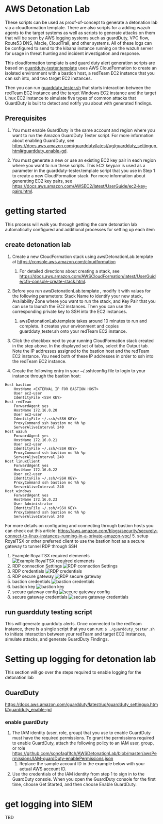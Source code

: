 # AWS Detonation Lab
These scripts can be used as proof-of-concept to generate a detonation lab via a cloudformation template. There are also scripts for a adding wazuh agents to the target systems as well as scripts to generate attacks on them that will be seen by AWS logging systems such as guardDuty, VPC flow, Route53 DNS, Macie, CloudTrail, and other systems. All of these logs can be configured to send to the kibana instance running on the wazuh server for usage in threat hunting and incident investigation and response.

This cloudformation template is and guard duty alert generation scripts are based on  [guardduty-tester.template](https://github.com/awslabs/amazon-guardduty-tester/blob/master/guardduty-tester.template) uses AWS CloudFormation to create an isolated environment with a bastion host, a redTeam EC2 instance that you can ssh into, and two target EC2 instances. 

Then you can run [guardduty_tester.sh](https://github.com/awslabs/amazon-guardduty-tester/blob/master/guardduty_tester.sh) that starts interaction between the redTeam EC2 instance and the target Windows EC2 instance and the target Linux EC2 instance to simulate five types of common attacks that GuardDuty is built to detect and notify you about with generated findings. 

## Prerequisites

1. You must enable GuardDuty in the same account and region where you want to run the Amazon GuardDuty Tester script. For more information about enabling GuardDuty, see https://docs.aws.amazon.com/guardduty/latest/ug/guardduty_settingup.html#guardduty_enable-gd.

2. You must generate a new or use an existing EC2 key pair in each region where you want to run these scripts. This EC2 keypair is used as a parameter in the guardduty-tester.template script that you use in Step 1 to create a new CloudFormation stack. For more information about generating EC2 key pairs, see https://docs.aws.amazon.com/AWSEC2/latest/UserGuide/ec2-key-pairs.html.


# getting started
This process will walk you through getting the core detonation lab automatically configured and additional processes for setting up each item


## create detonation lab

1. Create a new CloudFormation stack using awsDetonationLab.template at https://console.aws.amazon.com/cloudformation
   1. For detailed directions about creating a stack, see https://docs.aws.amazon.com/AWSCloudFormation/latest/UserGuide/cfn-console-create-stack.html.
2. Before you run awsDetonationLab.template , modify it with values for the following parameters: Stack Name to identify your new stack, Availability Zone where you want to run the stack, and Key Pair that you can use to launch the EC2 instances. Then you can use the corresponding private key to SSH into the EC2 instances.
   1. awsDetonationLab.template takes around 10 minutes to run and complete. It creates your environment and copies guardduty_tester.sh onto your redTeam EC2 instance.
3. Click the checkbox next to your running CloudFormation stack created in the step above. In the displayed set of tabs, select the Output tab. Note the IP addresses assigned to the bastion host and the redTeam EC2 instance. You need both of these IP addresses in order to ssh into the redTeam EC2 instance.

4. Create the following entry in your ~/.ssh/config file to login to your instance through the bastion host:</br>
```
Host bastion
    HostName <EXTERNAL IP FOR BASTION HOST>
    User ec2-user
    IdentityFile <SSH KEY>
Host redTeam
    ForwardAgent yes
    HostName 172.16.0.20
    User ec2-user
    IdentityFile ~/.ssh/<SSH KEY>
    ProxyCommand ssh bastion nc %h %p
    ServerAliveInterval 240
Host wazuh
    ForwardAgent yes
    HostName 172.16.0.21
    User ec2-user
    IdentityFile ~/.ssh/<SSH KEY>
    ProxyCommand ssh bastion nc %h %p
    ServerAliveInterval 240
Host linuxClient
    ForwardAgent yes
    HostName 172.16.0.22
    User ec2-user
    IdentityFile ~/.ssh/<SSH KEY>
    ProxyCommand ssh bastion nc %h %p
    ServerAliveInterval 240
Host windows
    ForwardAgent yes
    HostName 172.16.0.23
    User Administrator
    IdentityFile ~/.ssh/<SSH KEY>
    ProxyCommand ssh bastion nc %h %p
    ServerAliveInterval 240
```

For more details on configuring and connecting through bastion hosts you can check out this article:
https://aws.amazon.com/blogs/security/securely-connect-to-linux-instances-running-in-a-private-amazon-vpc/
5. setup RoyalTSX or other preferred client to use the bastion host as a secure gateway to tunnel RDP through SSH
   1. Example RoyalTSX required elemenets 
   ![Example RoyalTSX required elemenets](https://github.com/sonofagl1tch/AWSDetonationLab/blob/master/RoyalTSX-Config/1-RoyalTSX-requiredDocument.png "1-RoyalTSX-requiredDocument")
   2. RDP connection Settings 
   ![RDP connection Settings](https://github.com/sonofagl1tch/AWSDetonationLab/blob/master/RoyalTSX-Config/2-RDP-connnectionSettings.png "2-RDP-connnectionSettings")
   3. RDP credentials 
   ![RDP credentials](https://github.com/sonofagl1tch/AWSDetonationLab/blob/master/RoyalTSX-Config/3-RDP-credentials.png "3-RDP-credentials")
   4. RDP secure gateway 
   ![RDP secure gateway](https://github.com/sonofagl1tch/AWSDetonationLab/blob/master/RoyalTSX-Config/4-RDP-secureGateway.png "4-RDP-secureGateway")
   5. bastion credentials 
   ![bastion credentials](https://github.com/sonofagl1tch/AWSDetonationLab/blob/master/RoyalTSX-Config/5-bastion-%20credential.png "5-bastion-%20credential")
   6. bastion key 
   ![bastion key](https://github.com/sonofagl1tch/AWSDetonationLab/blob/master/RoyalTSX-Config/6-bastion-key.png "6-bastion-key")
   7. secure gateway config 
   ![secure gateway config](https://github.com/sonofagl1tch/AWSDetonationLab/blob/master/RoyalTSX-Config/7-secureGateway-config.png "7-secureGateway-config")
   8. secure gateway credentials 
   ![secure gateway credentials](https://github.com/sonofagl1tch/AWSDetonationLab/blob/master/RoyalTSX-Config/8-secureGateway-credentials.png "8-secureGateway-credentials")
   


## run guardduty testing script
This will generate guardduty alerts. Once connected to the redTeam instance, there is a single script that you can run:
`$ ./guardduty_tester.sh` to initiate interaction between your redTeam and target EC2 instances, simulate attacks, and generate GuardDuty Findings.


# Setting up logging for detonation lab
This section will go over the steps required to enable logging for the detonation lab

## GuardDuty
https://docs.aws.amazon.com/guardduty/latest/ug/guardduty_settingup.html#guardduty_enable-gd
### enable guardDuty
1. The IAM identity (user, role, group) that you use to enable GuardDuty must have the required permissions. To grant the permissions required to enable GuardDuty, attach the following policy to an IAM user, group, or role https://github.com/sonofagl1tch/AWSDetonationLab/blob/master/awsPermissions/IAM-guardDuty-enablePermissions.json
   1. Replace the sample account ID in the example below with your actual AWS account ID.
2. Use the credentials of the IAM identity from step 1 to sign in to the GuardDuty console. When you open the GuardDuty console for the first time, choose Get Started, and then choose Enable GuardDuty.


# get logging into SIEM
TBD